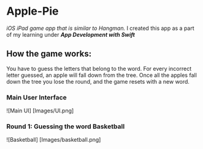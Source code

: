 # Apple-Pie
*iOS iPad game app that is similar to Hangman.*
I created this app as a part of my learning under ***App Development with Swift***

## How the game works:
You have to guess the letters that belong to the word. For every incorrect letter guessed, an apple will fall down from the tree. Once all the apples fall down the tree you lose the round, and the game resets with a new word. 

### Main User Interface
![Main UI] [Images/UI.png]

### Round 1: Guessing the word Basketball
![Basketball] [Images/basketball.png]
